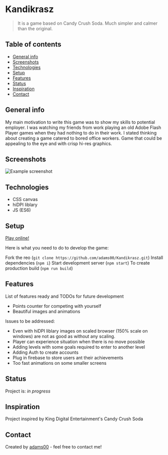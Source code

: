 # Kandikrasz

> It is a game based on Candy Crush Soda. Much simpler and calmer than the original.
## Table of contents

- [General info](#general-info)
- [Screenshots](#screenshots)
- [Technologies](#technologies)
- [Setup](#setup)
- [Features](#features)
- [Status](#status)
- [Inspiration](#inspiration)
- [Contact](#contact)

## General info

My main motivation to write this game was to show my skills to potential employer.
I was watching my friends from work playing an old Adobe Flash Player games when
they had nothing to do in their work. I stated thinking about creating a game catered to bored
office workers. Game that could be appealing to the eye and with crisp hi-res graphics.


## Screenshots

![Example screenshot](./img/screenshot.png)

## Technologies

- CSS canvas
- hiDPI liblary
- JS (ES6)

## Setup

[Play online!](https://adams00.github.io/Kandikrasz/)

Here is what you need to do to develop the game:

Fork the reo (`git clone https://github.com/adams00/Kandikrasz.git`)
Install dependencies (`npm i`)
Start development server (`npm start`)
To create production build (`npm run build`)

## Features

List of features ready and TODOs for future development

- Points counter for competing with yourself
- Beautiful images and animations

Issues to be addressed:

- Even with hiDPI liblary images on scaled browser (150% scale on windows) are not as good
  as without any scaling.
- Player can experience situation when there is no move possible
- Adding levels with some goals required to enter to another level
- Adding Auth to create accounts
- Plug in firebase to store users ant their achievements
- Too fast animations on some smaller screens

## Status

Project is: _in progress_

## Inspiration

Project inspired by King Digital Entertainment's Candy Crush Soda

## Contact

Created by [adams00](https://github.com/adams00/) - feel free to contact me!
